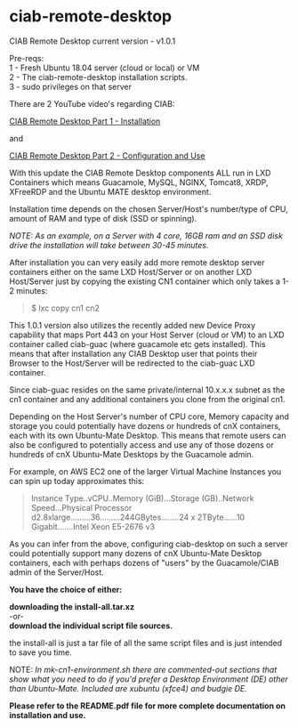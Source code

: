 # ciab-remote-desktop
CIAB Remote Desktop current version - v1.0.1 

Pre-reqs:  
1 - Fresh Ubuntu 18.04 server (cloud or local) or VM  
2 - The ciab-remote-desktop installation scripts.  
3 - sudo privileges on that server  

There are 2 YouTube video's regarding CIAB:

[CIAB Remote Desktop Part 1 - Installation](https://www.youtube.com/watch?v=d361lS0FH8Y&t=1070s)

and

[CIAB Remote Desktop Part 2 - Configuration and Use](https://www.youtube.com/watch?v=dotc5I2z9mI)

With this update the CIAB Remote Desktop components ALL run in LXD Containers which means Guacamole, MySQL, NGINX, Tomcat8, XRDP, XFreeRDP and the Ubuntu MATE desktop environment.

Installation time depends on the chosen Server/Host's number/type of CPU, amount of RAM and type of disk (SSD or spinning).  

*NOTE:  As an example, on a Server with 4 core, 16GB ram and an SSD disk drive the installation will take between 30-45 minutes.*

After installation you can very easily add more remote desktop server containers either on the same LXD Host/Server or on another LXD Host/Server just by copying the existing CN1 container which only takes a 1-2 minutes:

> $ lxc copy cn1 cn2 

This 1.0.1 version also utilizes the recently added new Device Proxy capability that maps Port 443 on your Host Server (cloud or VM) to an LXD container called ciab-guac (where guacamole etc gets installed).   This means that after installation any CIAB Desktop user that points their Browser to the Host/Server will be redirected to the ciab-guac LXD container.

Since ciab-guac resides on the same private/internal 10.x.x.x subnet as the cn1 container and any additional containers you clone from the original cn1.   

Depending on the Host Server's number of CPU core, Memory capacity and storage you could potentially have dozens or hundreds of cnX containers, each with its own Ubuntu-Mate Desktop.   This means that remote users can also be configured to potentially access and use any of those dozens or hundreds of cnX Ubuntu-Mate Desktops by the Guacamole admin.

For example, on AWS EC2 one of the larger Virtual Machine Instances you can spin up today approximates this:

> Instance Type..vCPU..Memory (GiB)...Storage (GB)..Network Speed...Physical Processor  
> d2.8xlarge.........36.........244GBytes........24 x 2TByte......10 Gigabit.......Intel Xeon E5-2676 v3

As you can infer from the above, configuring ciab-desktop on such a server could potentially support many dozens of cnX Ubuntu-Mate Desktop containers, each with perhaps dozens of "users" by the Guacamole/CIAB admin of the Server/Host.

**You have the choice of either:**

**downloading the install-all.tar.xz**  
-or-  
**download the individual script file sources.**  

the install-all is just a tar file of all the same script files and is just intended to save you time.

NOTE:  *In mk-cn1-environment.sh there are commented-out sections that show what you need to do if you'd prefer a Desktop Environment (DE) other than Ubuntu-Mate.   Included are xubuntu (xfce4) and budgie DE.*

**Please refer to the README.pdf file for more complete documentation on installation and use.**
 
